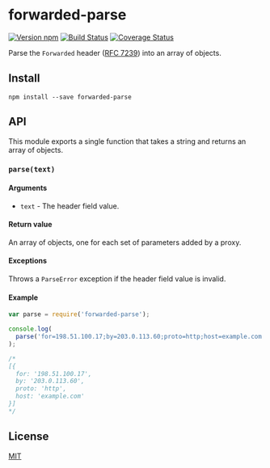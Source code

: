 # forwarded-parse

[![Version npm][npm-forwarded-parse-badge]][npm-forwarded-parse]
[![Build Status][ci-forwarded-parse-badge]][ci-forwarded-parse]
[![Coverage Status][coverage-forwarded-parse-badge]][coverage-forwarded-parse]

Parse the `Forwarded` header ([RFC 7239][rfc7239]) into an array of objects.

## Install

```
npm install --save forwarded-parse
```

## API

This module exports a single function that takes a string and returns an array
of objects.

### `parse(text)`

#### Arguments

- `text` - The header field value.

#### Return value

An array of objects, one for each set of parameters added by a proxy.

#### Exceptions

Throws a `ParseError` exception if the header field value is invalid.

#### Example

```js
var parse = require('forwarded-parse');

console.log(
  parse('for=198.51.100.17;by=203.0.113.60;proto=http;host=example.com')
);

/*
[{
  for: '198.51.100.17',
  by: '203.0.113.60',
  proto: 'http',
  host: 'example.com'
}]
*/
```

## License

[MIT](LICENSE)

[npm-forwarded-parse-badge]: https://img.shields.io/npm/v/forwarded-parse.svg
[npm-forwarded-parse]: https://www.npmjs.com/package/forwarded-parse
[ci-forwarded-parse-badge]:
  https://img.shields.io/github/actions/workflow/status/lpinca/forwarded-parse/ci.yml?branch=master&label=CI
[ci-forwarded-parse]:
  https://github.com/lpinca/forwarded-parse/actions?query=workflow%3ACI+branch%3Amaster
[coverage-forwarded-parse-badge]:
  https://img.shields.io/coveralls/lpinca/forwarded-parse/master.svg
[coverage-forwarded-parse]:
  https://coveralls.io/r/lpinca/forwarded-parse?branch=master
[rfc7239]: https://datatracker.ietf.org/doc/html/rfc7239
